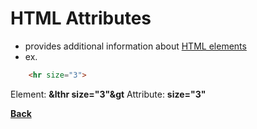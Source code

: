 # HTML Attributes
- provides additional information about [HTML elements](HTMLElements)
- ex.
```HTML
	<hr size="3">
```
Element: **&lthr size="3"&gt**
Attribute: **size="3"**

**[Back](HTML.md)**